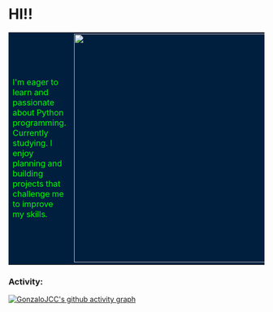 <h1> HI!! </h1>

<table width="100%" style="background-color:#001f3f;">
  <tr>
    <td width="60%" valign="middle" align="left" style="color:#00ff00;">
      <p>
        I'm eager to learn and passionate about Python programming. Currently studying.  
I enjoy planning and building projects that challenge me to improve my skills.
      </p>
    </td>
    <td width="40%" valign="middle" align="right">
      <img width="450" alt="snake" src="https://i.imgur.com/uqIdteX.png" />
    </td>
  </tr>
</table>

<h3 align="left">Activity:</h3>

[![GonzaloJCC's github activity graph](https://github-readme-activity-graph.vercel.app/graph?username=GonzaloJCC&bg_color=ffe6ee&color=000000&line=3399ff&point=ff9933&area=true&area_color=00ff00&hide_border=true&days=30&custom_title=Recent%20Activity)](https://github.com/ashutosh00710/github-readme-activity-graph)
